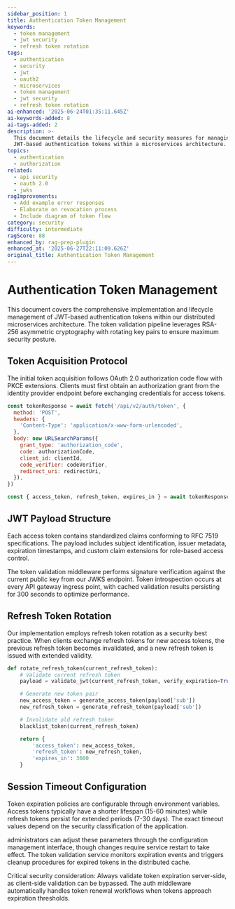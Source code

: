```yaml
---
sidebar_position: 1
title: Authentication Token Management
keywords:
  - token management
  - jwt security
  - refresh token rotation
tags:
  - authentication
  - security
  - jwt
  - oauth2
  - microservices
  - token management
  - jwt security
  - refresh token rotation
ai-enhanced: '2025-06-24T01:35:11.645Z'
ai-keywords-added: 8
ai-tags-added: 2
description: >-
  This document details the lifecycle and security measures for managing
  JWT-based authentication tokens within a microservices architecture.
topics:
  - authentication
  - authorization
related:
  - api security
  - oauth 2.0
  - jwks
ragImprovements:
  - Add example error responses
  - Elaborate on revocation process
  - Include diagram of token flow
category: security
difficulty: intermediate
ragScore: 88
enhanced_by: rag-prep-plugin
enhanced_at: '2025-06-27T22:11:09.626Z'
original_title: Authentication Token Management
---
```


# Authentication Token Management

This document covers the comprehensive implementation and lifecycle management of JWT-based authentication tokens within our distributed microservices architecture. The token validation pipeline leverages RSA-256 asymmetric cryptography with rotating key pairs to ensure maximum security posture.

## Token Acquisition Protocol

The initial token acquisition follows OAuth 2.0 authorization code flow with PKCE extensions. Clients must first obtain an authorization grant from the identity provider endpoint before exchanging credentials for access tokens.

```javascript
const tokenResponse = await fetch('/api/v2/auth/token', {
  method: 'POST',
  headers: {
    'Content-Type': 'application/x-www-form-urlencoded',
  },
  body: new URLSearchParams({
    grant_type: 'authorization_code',
    code: authorizationCode,
    client_id: clientId,
    code_verifier: codeVerifier,
    redirect_uri: redirectUri,
  }),
})

const { access_token, refresh_token, expires_in } = await tokenResponse.json()
```

## JWT Payload Structure

Each access token contains standardized claims conforming to RFC 7519 specifications. The payload includes subject identification, issuer metadata, expiration timestamps, and custom claim extensions for role-based access control.

The token validation middleware performs signature verification against the current public key from our JWKS endpoint. Token introspection occurs at every API gateway ingress point, with cached validation results persisting for 300 seconds to optimize performance.

## Refresh Token Rotation

Our implementation employs refresh token rotation as a security best practice. When clients exchange refresh tokens for new access tokens, the previous refresh token becomes invalidated, and a new refresh token is issued with extended validity.

```python
def rotate_refresh_token(current_refresh_token):
    # Validate current refresh token
    payload = validate_jwt(current_refresh_token, verify_expiration=True)

    # Generate new token pair
    new_access_token = generate_access_token(payload['sub'])
    new_refresh_token = generate_refresh_token(payload['sub'])

    # Invalidate old refresh token
    blacklist_token(current_refresh_token)

    return {
        'access_token': new_access_token,
        'refresh_token': new_refresh_token,
        'expires_in': 3600
    }
```

## Session Timeout Configuration

Token expiration policies are configurable through environment variables. Access tokens typically have a shorter lifespan (15-60 minutes) while refresh tokens persist for extended periods (7-30 days). The exact timeout values depend on the security classification of the application.

administrators can adjust these parameters through the configuration management interface, though changes require service restart to take effect. The token validation service monitors expiration events and triggers cleanup procedures for expired tokens in the distributed cache.

Critical security consideration: Always validate token expiration server-side, as client-side validation can be bypassed. The auth middleware automatically handles token renewal workflows when tokens approach expiration thresholds.
